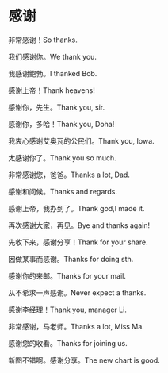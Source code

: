 # 感谢

<p><span class="chinese">非常感谢！</span><span class="english">So thanks.</span></p>

<p><span class="chinese">我们感谢你。</span><span class="english">We thank you.</span></p>

<p><span class="chinese">我感谢鲍勃。</span><span class="english">I thanked Bob.</span></p>

<p><span class="chinese">感谢上帝！</span><span class="english">Thank heavens!</span></p>

<p><span class="chinese">感谢你，先生。</span><span class="english">Thank you, sir.</span></p>

<p><span class="chinese">感谢你，多哈！</span><span class="english">Thank you, Doha!</span></p>

<p><span class="chinese">我衷心感谢艾奥瓦的公民们。</span><span class="english">Thank you, Iowa.</span></p>

<p><span class="chinese">太感谢你了。</span><span class="english">Thank you so much.</span></p>

<p><span class="chinese">非常感谢您，爸爸。</span><span class="english">Thanks a lot, Dad.</span></p>

<p><span class="chinese">感谢和问候。</span><span class="english">Thanks and regards.</span></p>

<p><span class="chinese">感谢上帝，我办到了。</span><span class="english">Thank god,I made it.</span></p>

<p><span class="chinese">再次感谢大家，再见。</span><span class="english">Bye and thanks again!</span></p>

<p><span class="chinese">先收下来，感谢分享！</span><span class="english">Thank for your share.</span></p>

<p><span class="chinese">因做某事而感谢。</span><span class="english">Thanks for doing sth.</span></p>

<p><span class="chinese">感谢你的来邮。</span><span class="english">Thanks for your mail.</span></p>

<p><span class="chinese">从不希求一声感谢。</span><span class="english">Never expect a thanks.</span></p>

<p><span class="chinese">感谢李经理！</span><span class="english">Thank you, manager Li.</span></p>

<p><span class="chinese">非常感谢，马老师。</span><span class="english">Thanks a lot, Miss Ma.</span></p>

<p><span class="chinese">感谢您的收看。</span><span class="english">Thanks for joining us.</span></p>

<p><span class="chinese">新图不错啊。感谢分享。</span><span class="english">The new chart is good.</span></p>

